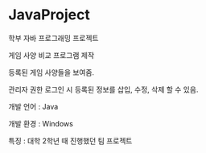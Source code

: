 # JavaProject

학부 자바 프로그래밍 프로젝트

게임 사양 비교 프로그램 제작

등록된 게임 사양들을 보여줌.

관리자 권한 로그인 시 등록된 정보를 삽입, 수정, 삭제 할 수 있음.

개발 언어 : Java

개발 환경 : Windows

특징 : 대학 2학년 때 진행했던 팀 프로젝트
